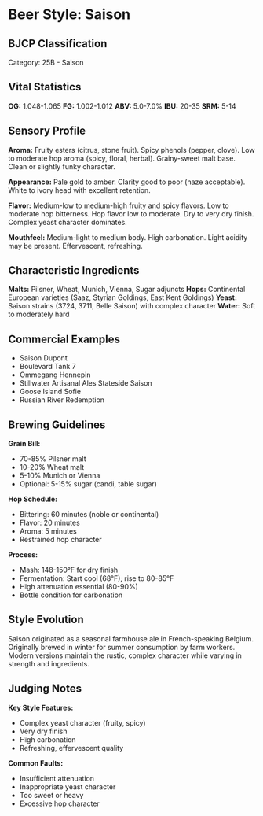 # Beer Style: Saison

## BJCP Classification

Category: 25B - Saison

## Vital Statistics

**OG:** 1.048-1.065
**FG:** 1.002-1.012
**ABV:** 5.0-7.0%
**IBU:** 20-35
**SRM:** 5-14

## Sensory Profile

**Aroma:** Fruity esters (citrus, stone fruit). Spicy phenols (pepper, clove). Low to moderate hop aroma (spicy, floral, herbal). Grainy-sweet malt base. Clean or slightly funky character.

**Appearance:** Pale gold to amber. Clarity good to poor (haze acceptable). White to ivory head with excellent retention.

**Flavor:** Medium-low to medium-high fruity and spicy flavors. Low to moderate hop bitterness. Hop flavor low to moderate. Dry to very dry finish. Complex yeast character dominates.

**Mouthfeel:** Medium-light to medium body. High carbonation. Light acidity may be present. Effervescent, refreshing.

## Characteristic Ingredients

**Malts:** Pilsner, Wheat, Munich, Vienna, Sugar adjuncts
**Hops:** Continental European varieties (Saaz, Styrian Goldings, East Kent Goldings)
**Yeast:** Saison strains (3724, 3711, Belle Saison) with complex character
**Water:** Soft to moderately hard

## Commercial Examples

- Saison Dupont
- Boulevard Tank 7
- Ommegang Hennepin
- Stillwater Artisanal Ales Stateside Saison
- Goose Island Sofie
- Russian River Redemption

## Brewing Guidelines

**Grain Bill:**

- 70-85% Pilsner malt
- 10-20% Wheat malt
- 5-10% Munich or Vienna
- Optional: 5-15% sugar (candi, table sugar)

**Hop Schedule:**

- Bittering: 60 minutes (noble or continental)
- Flavor: 20 minutes
- Aroma: 5 minutes
- Restrained hop character

**Process:**

- Mash: 148-150°F for dry finish
- Fermentation: Start cool (68°F), rise to 80-85°F
- High attenuation essential (80-90%)
- Bottle condition for carbonation

## Style Evolution

Saison originated as a seasonal farmhouse ale in French-speaking Belgium. Originally brewed in winter for summer consumption by farm workers. Modern versions maintain the rustic, complex character while varying in strength and ingredients.

## Judging Notes

**Key Style Features:**

- Complex yeast character (fruity, spicy)
- Very dry finish
- High carbonation
- Refreshing, effervescent quality

**Common Faults:**

- Insufficient attenuation
- Inappropriate yeast character
- Too sweet or heavy
- Excessive hop character

